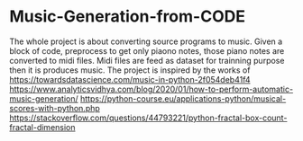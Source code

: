 # Music-Generation-from-CODE



The whole project is about converting source programs to music. Given a block of code, preprocess to get only piaono notes, those piano notes are converted to midi files. Midi files are feed as dataset for trainning purpose then it is produces music. The project is inspired by the works of https://towardsdatascience.com/music-in-python-2f054deb41f4 https://www.analyticsvidhya.com/blog/2020/01/how-to-perform-automatic-music-generation/ https://python-course.eu/applications-python/musical-scores-with-python.php https://stackoverflow.com/questions/44793221/python-fractal-box-count-fractal-dimension
